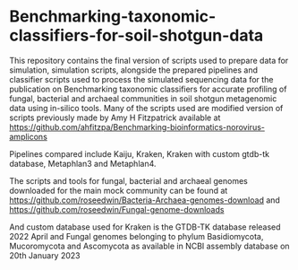 # Benchmarking-taxonomic-classifiers-for-soil-shotgun-data

This repository contains the final version of scripts used to prepare data for simulation, simulation scripts, alongside the prepared pipelines and classifier scripts used to process the simulated sequencing data for the publication on Benchmarking taxonomic classifiers for accurate profiling of fungal, bacterial and archaeal communities in soil shotgun metagenomic data using in-silico tools. Many of the scripts used are modified version of scripts previously made by Amy H Fitzpatrick available at https://github.com/ahfitzpa/Benchmarking-bioinformatics-norovirus-amplicons

Pipelines compared include Kaiju, Kraken, Kraken with custom gtdb-tk database, Metaphlan3 and Metaphlan4.

The scripts and tools for fungal, bacterial and archaeal genomes downloaded for the main mock community can be found at https://github.com/roseedwin/Bacteria-Archaea-genomes-download and https://github.com/roseedwin/Fungal-genome-downloads

And custom database used for Kraken is the GTDB-TK database released 2022 April and Fungal genomes belonging to phylum Basidiomycota, Mucoromycota and Ascomycota as available in NCBI assembly database on 20th January 2023
